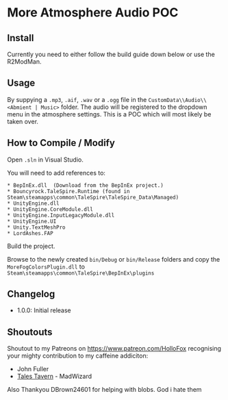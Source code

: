 # More Atmosphere Audio POC

## Install

Currently you need to either follow the build guide down below or use the R2ModMan. 

## Usage
By suppying a `.mp3`, `.aif`, `.wav` or a  `.ogg` file in the `CustomData\\Audio\\<Abmient | Music>` folder. The audio will be registered to the dropdown menu in the atmosphere settings. This is a POC which will most likely be taken over.

## How to Compile / Modify

Open ```.sln``` in Visual Studio.

You will need to add references to:

```
* BepInEx.dll  (Download from the BepInEx project.)
* Bouncyrock.TaleSpire.Runtime (found in Steam\steamapps\common\TaleSpire\TaleSpire_Data\Managed)
* UnityEngine.dll
* UnityEngine.CoreModule.dll
* UnityEngine.InputLegacyModule.dll 
* UnityEngine.UI
* Unity.TextMeshPro
* LordAshes.FAP
```

Build the project.

Browse to the newly created ```bin/Debug``` or ```bin/Release``` folders and copy the ```MoreFogColorsPlugin.dll``` to ```Steam\steamapps\common\TaleSpire\BepInEx\plugins```

## Changelog
- 1.0.0: Initial release

## Shoutouts
Shoutout to my Patreons on https://www.patreon.com/HolloFox recognising your
mighty contribution to my caffeine addiciton:
- John Fuller
- [Tales Tavern](https://talestavern.com/) - MadWizard

Also Thankyou DBrown24601 for helping with blobs. God i hate them